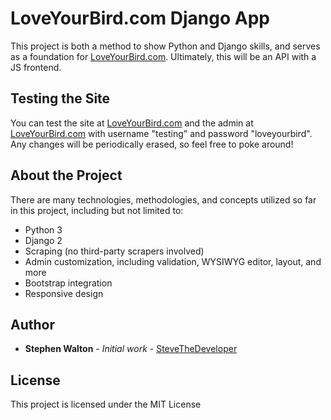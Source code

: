 # LoveYourBird.com Django App

This project is both a method to show Python and Django skills, and serves as a foundation for [LoveYourBird.com](http://www.loveyourbird.com/).  Ultimately, this will be an API with a JS frontend.

## Testing the Site

You can test the site at [LoveYourBird.com](http://www.loveyourbird.com/) and the admin at [LoveYourBird.com](http://www.loveyourbird.com/admin) with username "testing" and password "loveyourbird".  Any changes will be periodically erased, so feel free to poke around!

## About the Project

There are many technologies, methodologies, and concepts utilized so far in this project, including but not limited to:

* Python 3
* Django 2
* Scraping (no third-party scrapers involved)
* Admin customization, including validation, WYSIWYG editor, layout, and more
* Bootstrap integration
* Responsive design

## Author

* **Stephen Walton** - *Initial work* - [SteveTheDeveloper](http://stevethedeveloper.com)

## License

This project is licensed under the MIT License
